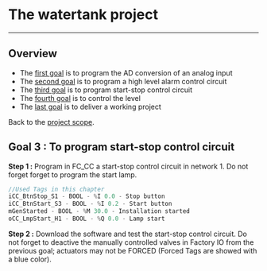 # The watertank project
_____________________________________
## Overview
-   The [first goal](Ex07/Subchapter04_01.md) is to program the AD conversion of an analog input
-   The [second goal](Ex07/Subchapter04_02.md) is to program a high level alarm control circuit
-   The [third goal](Ex07/Subchapter04_03.md) is to program start-stop control circuit
-   The [fourth goal](Ex07/Subchapter04_04.md) is to control the level
-   The [last goal](Ex07/Subchapter04_05.md) is to deliver a working project

Back to the [project scope](Ex07/Subchapter04.md).

## Goal 3 : To program start-stop control circuit
**Step 1 :** Program in FC_CC a start-stop control circuit in network 1. Do not forget forget to program the start lamp.

```javascript
//Used Tags in this chapter
iCC_BtnStop_S1 - BOOL - %I 0.0 - Stop button
iCC_BtnStart_S3 - BOOL - %I 0.2 - Start button
mGenStarted - BOOL - %M 30.0 - Installation started
oCC_LmpStart_H1 - BOOL - %Q 0.0 - Lamp start
```

**Step 2 :** Download the software and test the start-stop control circuit. Do not forget to deactive the manually controlled valves in Factory IO from the previous goal; actuators may not be FORCED (Forced Tags are showed with a blue color).

